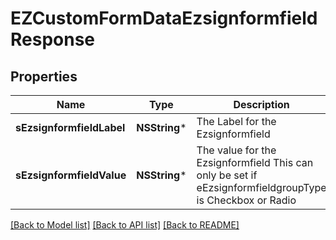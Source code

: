 # EZCustomFormDataEzsignformfieldResponse

## Properties
Name | Type | Description | Notes
------------ | ------------- | ------------- | -------------
**sEzsignformfieldLabel** | **NSString*** | The Label for the Ezsignformfield | 
**sEzsignformfieldValue** | **NSString*** | The value for the Ezsignformfield  This can only be set if eEzsignformfieldgroupType is Checkbox or Radio | 

[[Back to Model list]](../README.md#documentation-for-models) [[Back to API list]](../README.md#documentation-for-api-endpoints) [[Back to README]](../README.md)


